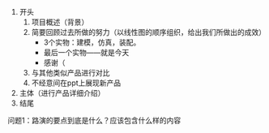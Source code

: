 
1. 开头
	1. 项目概述（背景）
	2. 简要回顾过去所做的努力（以线性图的顺序组织，给出我们所做出的成效）
		- 3个实物：建模，仿真，装配。
		- 最后一个实物——就是今天
		- 感谢（
	1. 与其他类似产品进行对比
	2. 不经意间在ppt上展现新产品
3. 主体（进行产品详细介绍）
4. 结尾



问题1：路演的要点到底是什么？应该包含什么样的内容


